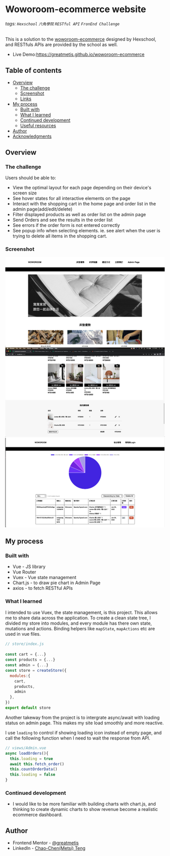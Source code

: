 # Woworoom-ecommerce website

###### tags: `Hexschool` `六角學院` `RESTful API` `FronEnd Challenge`

This is a solution to the [woworoom-ecommerce](https://xd.adobe.com/view/a48b8617-4588-4817-9062-b62130dce916-f1d8/) designed by Hexschool, and RESTfuls APIs are provided by the school as well.

- Live Demo:https://greatmetis.github.io/woworoom-ecommerce

## Table of contents

- [Overview](#overview)
  - [The challenge](#the-challenge)
  - [Screenshot](#screenshot)
  - [Links](#links)
- [My process](#my-process)
  - [Built with](#built-with)
  - [What I learned](#what-i-learned)
  - [Continued development](#continued-development)
  - [Useful resources](#useful-resources)
- [Author](#author)
- [Acknowledgments](#acknowledgments)

## Overview

### The challenge

Users should be able to:

- View the optimal layout for each page depending on their device's screen size
- See hover states for all interactive elements on the page
- Interact with the shopping cart in the home page and order list in the admin page(add/edit/delete)
- Filter displayed products as well as order list on the admin page
- Send Orders and see the results in the order list
- See errors if the order form is not entered correctly
- See popup info when selecting elements. ie. see alert when the user is trying to delete all items in the shopping cart.

### Screenshot

![](src/assets/screenshots/front-1.png)
![](src/assets/screenshots/front-2.png)
![](src/assets/screenshots/admin.png)

## My process

### Built with

- Vue - JS library
- Vue Router
- Vuex - Vue state management
- Chart.js - to draw pie chart in Admin Page
- axios - to fetch RESTful APIs

### What I learned

I intended to use Vuex, the state management, is this project. This allows me to share data across the application.
To create a clean state tree, I divided my store into modules, and every module has there own state, mutations and actions.
Binding helpers like `mapState`, `mapActions` etc are used in vue files.

```js
// store/index.js

const cart = {...}
const products = {...}
const admin = {...}
const store = createStore({
  modules:{
    cart,
    products,
    admin
  },
})
export default store
```

Another takeway from the project is to intergrate async/await with loading status on admin page. This makes my site load smoothly and more reactive.

I use `loading` to control if showing loading icon instead of empty page, and call the following function when I need to wait the response from API.

```js
// views/Admin.vue
async loadOrders(){
  this.loading = true
  await this.fetch_order()
  this.countOrderData()
  this.loading = false
}
```

### Continued development

- I would like to be more familiar with building charts with chart.js, and thinking to create dynamic charts to show revenue become a realistic ecommerce dashboard.

## Author

- Frontend Mentor - [@greatmetis](https://www.frontendmentor.io/profile/@greatmetis)
- LinkedIn - [Chao-Chen(Metsi) Teng](https://www.linkedin.com/in/chao-chen-metis-teng-614633123/)
